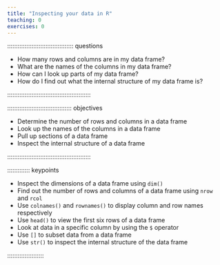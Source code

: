 ```yaml
---
title: "Inspecting your data in R"
teaching: 0
exercises: 0
---
```


:::::::::::::::::::::::::::::::::::::: questions 

- How many rows and columns are in my data frame?
- What are the names of the columns in my data frame? 
- How can I look up parts of my data frame? 
- How do I find out what the internal structure of my data frame is? 

::::::::::::::::::::::::::::::::::::::::::::::::

::::::::::::::::::::::::::::::::::::: objectives

- Determine the number of rows and columns in a data frame
- Look up the names of the columns in a data frame
- Pull up sections of a data frame
- Inspect the internal structure of a data frame

::::::::::::::::::::::::::::::::::::::::::::::::

::::::::::::: keypoints

- Inspect the dimensions of a data frame using `dim()`
- Find out the number of rows and columns of a data frame using `nrow` and `rcol`
- Use `colnames()` and `rownames()` to display column and row names respectively
- Use `head()` to view the first six rows of a data frame
- Look at data in a specific column by using the `$` operator
- Use `[]` to subset data from a data frame
- Use `str()` to inspect the internal structure of the data frame

:::::::::::::::::::::
